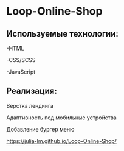 # Loop-Online-Shop

## Используемые технологии:

-HTML

-CSS/SCSS

-JavaScript

## Реализация:

Верстка лендинга

Адаптивность под мобильные устройства

Добавление бургер меню



https://julia-lm.github.io/Loop-Online-Shop/
